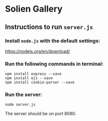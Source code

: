 # Solien Gallery

## Instructions to run `server.js`

### Install `node.js` with the default settings:
https://nodejs.org/en/download/

### Run the following commands in terminal:
`npm install express --save` <br />
`npm install ejs --save` <br />
`npm install cookie-parser --save`

### Run the server:
`node server.js`

The server should be on port 8080.